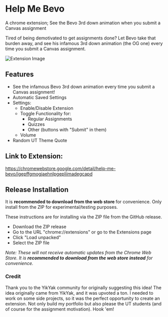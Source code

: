 # Help Me Bevo

A chrome extension;
See the Bevo 3rd down animation when you submit a Canvas assignment

Tired of being demotivated to get assignments done? 
Let Bevo take that burden away, and see his infamous 3rd down animation (the OG one) every time you submit a Canvas assignment. 

![Extension Image](https://lh3.googleusercontent.com/nV0uRjXJ9PRps2P3YY9rYKPUT-yYxGjKgwpmO6njmjV1kXdv4rJNr6LxXtz1gRBOB1eKHVyj6CPcpI_Kf791uBfV1jw=s1280-w1280-h800)

## Features

- See the infamous Bevo 3rd down animation every time you submit a Canvas assignment!
- Automatic Saved Settings
- Settings:
  - Enable/Disable Extension
  - Toggle Functionality for:
    - Regular Assignments
    - Quizzes
    - Other (buttons with "Submit" in them)
  - Volume
- Random UT Theme Quote

## Link to Extension:

https://chromewebstore.google.com/detail/help-me-bevo/igepffgmogjaehnlpgepliimadegcapd

## Release Installation
It is <b>recommended to download from the web store </b> for convenience.</i>
Only install from the ZIP for experimental/testing purposes.

These instructions are for installing via the ZIP file from the GitHub release.
- Download the ZIP release
- Go to the URL "chrome://extensions" or go to the Extensions page
- Click "Load unpacked"
- Select the ZIP file 

<i>Note: These will not receive automatic updates from the Chrome Web Store. It is <b>recommended to download from the web store instead</b> for convenience.</i>

### Credit
Thank you to the YikYak community for originally suggesting this idea!
The idea originally came from YikYak, and it was upvoted a ton. I needed to work on some side projects, so it was the perfect opportunity to create an extension. Not only build my portfolio but also please the UT students (and of course for the assignment motivation). Hook 'em!
